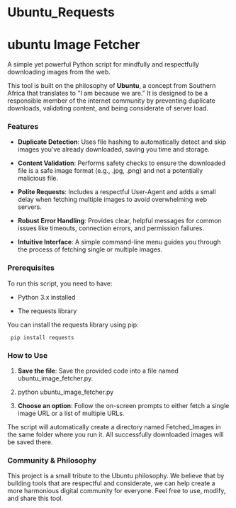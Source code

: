# Ubuntu_Requests
 ubuntu Image Fetcher
====================

A simple yet powerful Python script for mindfully and respectfully downloading images from the web.

This tool is built on the philosophy of **Ubuntu**, a concept from Southern Africa that translates to "I am because we are." It is designed to be a responsible member of the internet community by preventing duplicate downloads, validating content, and being considerate of server load.

### Features

*   **Duplicate Detection**: Uses file hashing to automatically detect and skip images you've already downloaded, saving you time and storage.
    
*   **Content Validation**: Performs safety checks to ensure the downloaded file is a safe image format (e.g., .jpg, .png) and not a potentially malicious file.
    
*   **Polite Requests**: Includes a respectful User-Agent and adds a small delay when fetching multiple images to avoid overwhelming web servers.
    
*   **Robust Error Handling**: Provides clear, helpful messages for common issues like timeouts, connection errors, and permission failures.
    
*   **Intuitive Interface**: A simple command-line menu guides you through the process of fetching single or multiple images.
    

### Prerequisites

To run this script, you need to have:

*   Python 3.x installed
    
*   The requests library
    

You can install the requests library using pip:

`  pip install requests   `

### How to Use

1.  **Save the file**: Save the provided code into a file named ubuntu\_image\_fetcher.py.
    
2.  python ubuntu\_image\_fetcher.py
    
3.  **Choose an option**: Follow the on-screen prompts to either fetch a single image URL or a list of multiple URLs.
    

The script will automatically create a directory named Fetched\_Images in the same folder where you run it. All successfully downloaded images will be saved there.

### Community & Philosophy

This project is a small tribute to the Ubuntu philosophy. We believe that by building tools that are respectful and considerate, we can help create a more harmonious digital community for everyone. Feel free to use, modify, and share this tool.